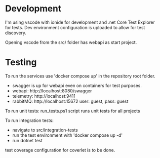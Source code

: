 # Development

I'm using vscode with ionide for development and .net Core Test Explorer for tests.
Dev environment configuration is uploaded to allow for test discovery.

Opening vscode from the src/ folder has webapi as start project.

# Testing

To run the services use 'docker compose up' in the repository root folder.

   - swagger is up for webapi even on containers for test purposes.
   - webapi: http://localhost:8080/swagger
   - telemetry: http://localhost:9411
   - rabbitMQ: http://localhost:15672 user: guest, pass: guest

To run unit tests:
run_tests.ps1 script runs unit tests for all projects

To run integration tests:
   - navigate to src/integration-tests
   - run the test environment with 'docker compose up -d'
   - run dotnet test

test coverage configuration for coverlet is to be done.
